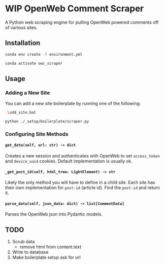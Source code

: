 # WIP OpenWeb Comment Scraper

A Python web scraping engine for pulling OpenWeb powered comments off of various sites.

## Installation

```sh
conda env create -f environment.yml

conda activate owc_scraper
```

## Usage

### Adding a New Site

You can add a new site boilerplate by running one of the following:

```sh
.\add_site.bat
```

```sh
python ./_setup/boilerplate/scraper.py
```

### Configuring Site Methods

#### `get_data(self, url: str) -> dict`

Creates a new session and authenticates with OpenWeb to set `access_token` and `device_uuid` cookies.
Default implementation is usually ok.

#### `_get_post_id(self, html_tree: LightElement) -> str`

Likely the only method you will have to define in a child site.
Each site has their own implementation for `post-id` (article id).
Find the `post-id` and return it.

#### `parse_data(self, json_data: dict) -> list[CommentData]`

Parses the OpenWeb json into Pydantic models.

## TODO

1. Scrub data
    - remove html from content.text
2. Write to database
3. Make boilerplate setup ask for url